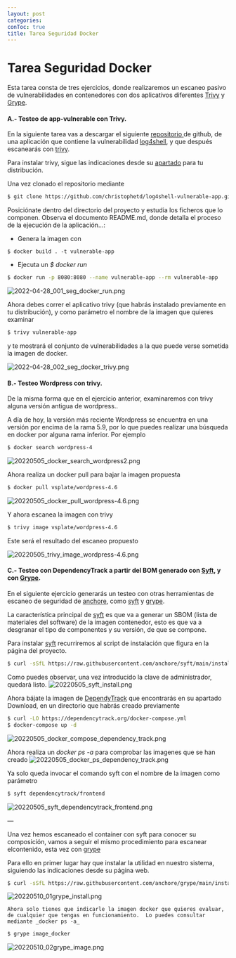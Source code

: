 ```yaml
---
layout: post
categories: 
conToc: true
title: Tarea Seguridad Docker
---
```




# Tarea Seguridad Docker


Esta tarea consta de tres ejercicios, donde realizaremos un escaneo pasivo de vulnerabilidades en contenedores con dos aplicativos diferentes  [Trivy](https://aquasecurity.github.io/trivy/v0.25.3/) y [Grype](https://github.com/anchore/grype/#installation).


#### A.- Testeo de app-vulnerable con Trivy.

En la siguiente tarea vas a descargar el siguiente [repositorio](https://github.com/christophetd/log4shell-vulnerable-app)[ ](https://github.com/christophetd/log4shell-vulnerable-app.git)de github, de una aplicación que contiene la vulnerabilidad [log4shell](https://www.cvedetails.com/cve/CVE-2022-23307/), y que después escanearás con [trivy](https://aquasecurity.github.io/trivy/v0.25.3/).

Para instalar trivy, sigue las indicaciones desde su [apartado](https://aquasecurity.github.io/trivy/v0.25.3/getting-started/installation/ ) para tu distribución.

Una vez clonado el repositorio mediante
```bash
$ git clone https://github.com/christophetd/log4shell-vulnerable-app.git

```

Posiciónate dentro del directorio del proyecto y estudia los ficheros que lo componen.
Observa el documento README.md, donde detalla el proceso de la ejecución de la aplicación...:

- Genera la imagen con
```
$ docker build . -t vulnerable-app
```

- Ejecuta un _$ docker run_ 
```bash
$ docker run -p 8080:8080 --name vulnerable-app --rm vulnerable-app
```

![2022-04-28_001_seg_docker_run.png](../assets/img/2022-04-28_001_seg_docker_run.png)



Ahora debes correr el aplicativo trivy (que habrás instalado previamente en tu distribución),  y como parámetro el nombre de la imagen que quieres examinar
```bash
$ trivy vulnerable-app
```

y te mostrará el conjunto de vulnerabilidades a la que puede verse sometida la imagen de docker.

![2022-04-28_002_seg_docker_trivy.png](../assets/img/2022-04-28_002_seg_docker_trivy.png)




#### B.-  Testeo Wordpress con trivy.

De la misma forma que en el ejercicio anterior, examinaremos con trivy alguna versión antigua de wordpress..

A día de hoy, la versión más reciente Wordpress se encuentra en una versión por encima de la rama 5.9, por lo que puedes realizar una búsqueda en docker por alguna rama inferior.   Por ejemplo
```bash
$ docker search wordpress-4
```
![20220505_docker_search_wordpress2.png](../assets/img/20220505_docker_search_wordpress2.png)

Ahora realiza un docker pull para bajar la imagen propuesta
```bash
$ docker pull vsplate/wordpress-4.6
```

![20220505_docker_pull_wordpress-4.6.png](../assets/img/20220505_docker_pull_wordpress-4.6.png)


Y ahora escanea la imagen con trivy
```bash
$ trivy image vsplate/wordpress-4.6
```
Este será el resultado del escaneo propuesto

![20220505_trivy_image_wordpress-4.6.png](../assets/img/20220505_trivy_image_wordpress-4.6.png)


#### C.-  Testeo con DependencyTrack a partir del BOM generado con [Syft](https://github.com/anchore/syft/), y con [Grype](https://github.com/anchore/grype/).


En el siguiente ejercicio generarás un testeo con otras herramientas de escaneo de seguridad de [anchore](https://anchore.com/opensource/), como [syft](https://github.com/anchore/syft/) y [grype](https://github.com/anchore/grype/). 

La característica principal de [syft](https://github.com/anchore/syft/) es que va a generar un SBOM (lista de materiales del software) de la imagen contenedor, esto es que va a desgranar el tipo de componentes y su versión, de que se compone.

Para instalar [syft](https://github.com/anchore/syft/) recurriremos al script de instalación que figura en la página del proyecto.
```bash
$ curl -sSfL https://raw.githubusercontent.com/anchore/syft/main/install.sh | sudo sh -s -- -b /usr/local/bin
```


Como puedes observar, una vez introducido la clave de administrador, quedará listo.
![20220505_syft_install.png](../assets/img/20220505_syft_install.png)

Ahora bájate la imagen de [DependyTrack](https://dependencytrack.org/) que encontrarás  en su apartado Download, en un directorio que habrás creado previamente

```bash
$ curl -LO https://dependencytrack.org/docker-compose.yml
$ docker-compose up -d
```

![20220505_docker_compose_dependency_track.png](../assets/img/20220505_docker_compose_dependency_track.png)


Ahora realiza un _docker ps -a_ para comprobar las imagenes que se han creado
![20220505_docker_ps_dependency_track.png](../assets/img/20220505_docker_ps_dependency_track.png)


Ya solo queda invocar el comando syft con el nombre de la imagen como parámetro
```bash
$ syft dependencytrack/frontend
```
![20220505_syft_dependencytrack_frontend.png](../assets/img/20220505_syft_dependencytrack_frontend.png)


—

Una vez hemos escaneado el container con syft para conocer su composición, vamos a seguir el mismo procedimiento para escanear elcontenido, esta vez con [grype](https://github.com/anchore/grype) 

Para ello en primer lugar hay que instalar la utilidad en nuestro sistema, siguiendo las indicaciones desde su página web.

```bash
$ curl -sSfL https://raw.githubusercontent.com/anchore/grype/main/install.sh | sudo sh -s -- -b /usr/local/bin
```

![20220510_01grype_install.png](../assets/img/20220510_01grype_install.png)


    Ahora solo tienes que indicarle la imagen docker que quieres evaluar, de cualquier que tengas en funcionamiento.  Lo puedes consultar mediante _docker ps -a_

```bash
$ grype image_docker
```

![20220510_02grype_image.png](../assets/img/20220510_02grype_image.png)


